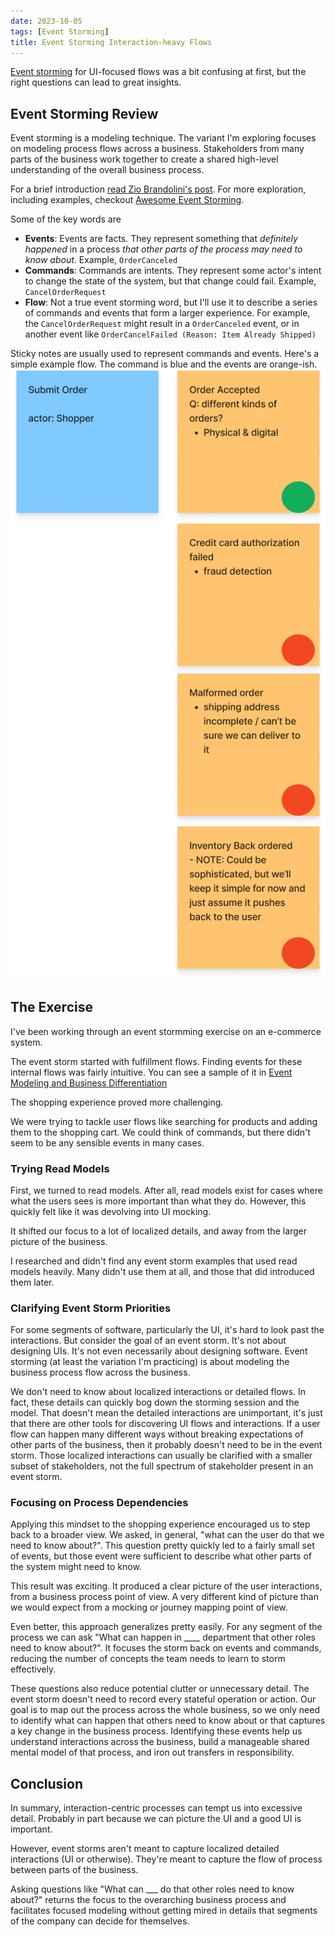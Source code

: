 ```yaml
---
date: 2023-10-05
tags: [Event Storming]
title: Event Storming Interaction-heavy Flows
---
```


<!-- TODO:
- do I redefine keywords or do I make it more clear I expect them to do outside reading
- can I bring in some  -->
[Event storming](http://ziobrando.blogspot.com/2013/11/introducing-event-storming.html) for UI-focused flows was a bit confusing at first,
but the right questions can lead to great insights.
<!--more-->

## Event Storming Review

Event storming is a modeling technique. The variant I'm exploring focuses on modeling process flows across a business.
Stakeholders from many parts of the business work together to create a shared high-level understanding of the overall business process. 

For a brief introduction [read Zio Brandolini's post](http://ziobrando.blogspot.com/2013/11/introducing-event-storming.html). For more exploration, including examples,
checkout [Awesome Event Storming](https://github.com/mariuszgil/awesome-eventstorming).


Some of the key words are 
- **Events**: Events are facts. They represent something that *definitely happened* in a process *that other parts of the process may need to know about*. Example, `OrderCanceled`
- **Commands**: Commands are intents. They represent some actor's intent to change the state of the system, but that change could fail. Example, `CancelOrderRequest`
- **Flow**: Not a true event storming word, but I'll use it to describe a series of commands and events that form a larger experience. For example, the `CancelOrderRequest` might result in a `OrderCanceled` event, or in another event like `OrderCancelFailed (Reason: Item Already Shipped)`

Sticky notes are usually used to represent commands and events. Here's a simple example flow. The command is blue and the events are orange-ish.
![Submit order flow](../../static/post-media/Event-Storm/event-storm-submit-order.png)

## The Exercise 

I've been working through an event stormming exercise on an e-commerce system.

The event storm started with fulfillment flows. Finding events for these internal flows was fairly intuitive. You can see a sample of it in [Event Modeling and Business Differentiation](../posts/2023/2023-09-10-Event-Modeling-and-business-differentiation.md)

The shopping experience proved more challenging. 

We were trying to tackle user flows like searching for products and adding them to the shopping cart.
We could think of commands, but there didn't seem to be any sensible events in many cases. 

### Trying Read Models

First, we turned to read models. After all, read models exist for cases where what the users sees is more important than what they do. However, this quickly felt like it was devolving into UI mocking. 

It shifted our focus to a lot of localized details, and away from the larger picture of the business. 

I researched and didn't find any event storm examples that used read models heavily. 
Many didn't use them at all, and those that did introduced them later.

### Clarifying Event Storm Priorities

For some segments of software, particularly the UI, it's hard to look past the interactions. But consider the goal of an event storm. It's not about designing UIs. It's not even necessarily about designing software. Event storming (at least the variation I'm practicing) is about modeling the business process flow across the business. 

We don't need to know about localized interactions or detailed flows. In fact, these details can quickly bog down the storming session and the model. That doesn't mean the detailed interactions are unimportant, it's just that there are other tools for discovering UI flows and interactions. If a user flow can happen many different ways without breaking expectations of other parts of the business, then it probably doesn't need to be in the event storm. Those localized interactions can usually be clarified with a smaller subset of stakeholders, not the full spectrum of stakeholder present in an event storm.

### Focusing on Process Dependencies

Applying this mindset to the shopping experience encouraged us to step back to a broader view. We asked, in general, "what can the user do that we need to know about?". This question pretty quickly led to a fairly small set of events, but those event were sufficient to describe what other parts of the system might need to know.

This result was exciting. It produced a clear picture of the user interactions, from a business process point of view. A very different kind of picture than we would expect from a mocking or journey mapping point of view.

Even better, this approach generalizes pretty easily. For any segment of the process we can ask "What can happen in ____ department that other roles need to know about?". 
It focuses the storm back on events and commands, reducing the number of concepts the team needs to learn to storm effectively.

These questions also reduce potential clutter or unnecessary detail. The event storm doesn't need to record every stateful operation or action. Our goal is to map out the process across the whole business, so we only need to identify what can happen that others need to know about or that captures a key change in the business process. Identifying these events help us understand interactions across the business, build a manageable shared mental model of that process, and iron out transfers in responsibility.

## Conclusion

In summary, interaction-centric processes can tempt us into excessive detail. Probably in part because we can picture the UI and a good UI is important.

However, event storms aren't meant to capture localized detailed interactions (UI or otherwise). They're meant to capture the flow of process between parts of the business.

Asking questions like "What can ___ do that other roles need to know about?" returns the focus to the overarching business process and 
facilitates focused modeling without getting mired in details that segments of the company can decide for themselves.
 